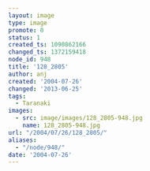 ```yaml
---
layout: image
type: image
promote: 0
status: 1
created_ts: 1090862166
changed_ts: 1372159418
node_id: 948
title: '128_2805'
author: anj
created: '2004-07-26'
changed: '2013-06-25'
tags:
  - Taranaki
images:
  - src: image/images/128_2805-948.jpg
    name: 128_2805-948.jpg
url: "/2004/07/26/128_2805/"
aliases:
  - "/node/948/"
date: '2004-07-26'
---
```


